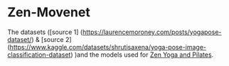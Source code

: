 # Zen-Movenet
The datasets ([source 1] (https://laurencemoroney.com/posts/yogapose-dataset/) & [source 2] (https://www.kaggle.com/datasets/shrutisaxena/yoga-pose-image-classification-dataset) )and the models used for [Zen Yoga and Pilates](https://github.com/Maverick-2000/Zen-React).
